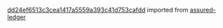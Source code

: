 [dd24ef6513c3cea1417a5559a393c41d753cafdd](https://github.com/insolar/assured-ledger/commit/dd24ef6513c3cea1417a5559a393c41d753cafdd) imported from [assured-ledger](https://github.com/insolar/assured-ledger)
